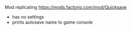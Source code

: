 Mod replicating https://mods.factorio.com/mod/Quicksave
- has no settings
- prints autosave name to game console